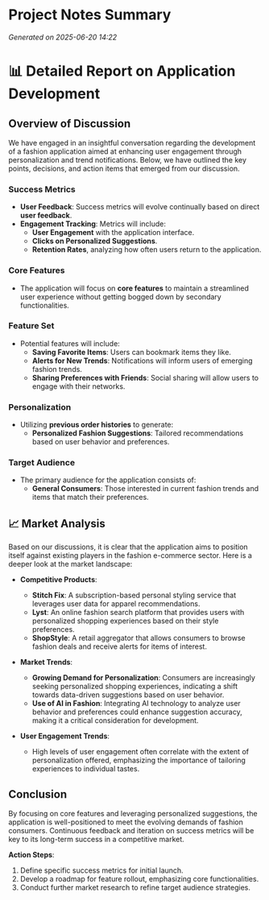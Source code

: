 # Project Notes Summary

*Generated on 2025-06-20 14:22*

# 📊 Detailed Report on Application Development

## Overview of Discussion
We have engaged in an insightful conversation regarding the development of a fashion application aimed at enhancing user engagement through personalization and trend notifications. Below, we have outlined the key points, decisions, and action items that emerged from our discussion.

### **Success Metrics**
- **User Feedback**: Success metrics will evolve continually based on direct **user feedback**.
- **Engagement Tracking**: Metrics will include:
  - **User Engagement** with the application interface.
  - **Clicks on Personalized Suggestions**.
  - **Retention Rates**, analyzing how often users return to the application.

### **Core Features**
- The application will focus on **core features** to maintain a streamlined user experience without getting bogged down by secondary functionalities. 

### **Feature Set**
- Potential features will include:
  - **Saving Favorite Items**: Users can bookmark items they like.
  - **Alerts for New Trends**: Notifications will inform users of emerging fashion trends.
  - **Sharing Preferences with Friends**: Social sharing will allow users to engage with their networks.
  
### **Personalization**
- Utilizing **previous order histories** to generate:
  - **Personalized Fashion Suggestions**: Tailored recommendations based on user behavior and preferences.
  
### **Target Audience**
- The primary audience for the application consists of:
  - **General Consumers**: Those interested in current fashion trends and items that match their preferences.

## 📈 Market Analysis
Based on our discussions, it is clear that the application aims to position itself against existing players in the fashion e-commerce sector. Here is a deeper look at the market landscape:

- **Competitive Products**:
  - **Stitch Fix**: A subscription-based personal styling service that leverages user data for apparel recommendations.
  - **Lyst**: An online fashion search platform that provides users with personalized shopping experiences based on their style preferences.
  - **ShopStyle**: A retail aggregator that allows consumers to browse fashion deals and receive alerts for items of interest.

- **Market Trends**:
  - **Growing Demand for Personalization**: Consumers are increasingly seeking personalized shopping experiences, indicating a shift towards data-driven suggestions based on user behavior.
  - **Use of AI in Fashion**: Integrating AI technology to analyze user behavior and preferences could enhance suggestion accuracy, making it a critical consideration for development.

- **User Engagement Trends**:
  - High levels of user engagement often correlate with the extent of personalization offered, emphasizing the importance of tailoring experiences to individual tastes.
  
## **Conclusion**
By focusing on core features and leveraging personalized suggestions, the application is well-positioned to meet the evolving demands of fashion consumers. Continuous feedback and iteration on success metrics will be key to its long-term success in a competitive market. 

**Action Steps**:
1. Define specific success metrics for initial launch.
2. Develop a roadmap for feature rollout, emphasizing core functionalities.
3. Conduct further market research to refine target audience strategies.